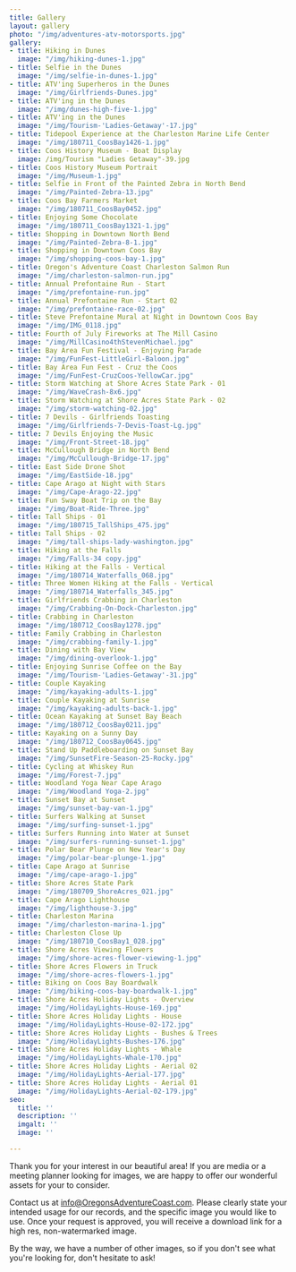 ```yaml
---
title: Gallery
layout: gallery
photo: "/img/adventures-atv-motorsports.jpg"
gallery:
- title: Hiking in Dunes
  image: "/img/hiking-dunes-1.jpg"
- title: Selfie in the Dunes
  image: "/img/selfie-in-dunes-1.jpg"
- title: ATV'ing Superheros in the Dunes
  image: "/img/Girlfriends-Dunes.jpg"
- title: ATV'ing in the Dunes
  image: "/img/dunes-high-five-1.jpg"
- title: ATV'ing in the Dunes
  image: "/img/Tourism-'Ladies-Getaway'-17.jpg"
- title: Tidepool Experience at the Charleston Marine Life Center
  image: "/img/180711_CoosBay1426-1.jpg"
- title: Coos History Museum - Boat Display
  image: /img/Tourism "Ladies Getaway"-39.jpg
- title: Coos History Museum Portrait
  image: "/img/Museum-1.jpg"
- title: Selfie in Front of the Painted Zebra in North Bend
  image: "/img/Painted-Zebra-13.jpg"
- title: Coos Bay Farmers Market
  image: "/img/180711_CoosBay0452.jpg"
- title: Enjoying Some Chocolate
  image: "/img/180711_CoosBay1321-1.jpg"
- title: Shopping in Downtown North Bend
  image: "/img/Painted-Zebra-8-1.jpg"
- title: Shopping in Downtown Coos Bay
  image: "/img/shopping-coos-bay-1.jpg"
- title: Oregon's Adventure Coast Charleston Salmon Run
  image: "/img/charleston-salmon-run.jpg"
- title: Annual Prefontaine Run - Start
  image: "/img/prefontaine-run.jpg"
- title: Annual Prefontaine Run - Start 02
  image: "/img/prefontaine-race-02.jpg"
- title: Steve Prefontaine Mural at Night in Downtown Coos Bay
  image: "/img/IMG_0118.jpg"
- title: Fourth of July Fireworks at The Mill Casino
  image: "/img/MillCasino4thStevenMichael.jpg"
- title: Bay Area Fun Festival - Enjoying Parade
  image: "/img/FunFest-LittleGirl-Baloon.jpg"
- title: Bay Area Fun Fest - Cruz the Coos
  image: "/img/FunFest-CruzCoos-YellowCar.jpg"
- title: Storm Watching at Shore Acres State Park - 01
  image: "/img/WaveCrash-8x6.jpg"
- title: Storm Watching at Shore Acres State Park - 02
  image: "/img/storm-watching-02.jpg"
- title: 7 Devils - Girlfriends Toasting
  image: "/img/Girlfriends-7-Devis-Toast-Lg.jpg"
- title: 7 Devils Enjoying the Music
  image: "/img/Front-Street-18.jpg"
- title: McCullough Bridge in North Bend
  image: "/img/McCullough-Bridge-17.jpg"
- title: East Side Drone Shot
  image: "/img/EastSide-18.jpg"
- title: Cape Arago at Night with Stars
  image: "/img/Cape-Arago-22.jpg"
- title: Fun Sway Boat Trip on the Bay
  image: "/img/Boat-Ride-Three.jpg"
- title: Tall Ships - 01
  image: "/img/180715_TallShips_475.jpg"
- title: Tall Ships - 02
  image: "/img/tall-ships-lady-washington.jpg"
- title: Hiking at the Falls
  image: "/img/Falls-34 copy.jpg"
- title: Hiking at the Falls - Vertical
  image: "/img/180714_Waterfalls_068.jpg"
- title: Three Women Hiking at the Falls - Vertical
  image: "/img/180714_Waterfalls_345.jpg"
- title: Girlfriends Crabbing in Charleston
  image: "/img/Crabbing-On-Dock-Charleston.jpg"
- title: Crabbing in Charleston
  image: "/img/180712_CoosBay1278.jpg"
- title: Family Crabbing in Charleston
  image: "/img/crabbing-family-1.jpg"
- title: Dining with Bay View
  image: "/img/dining-overlook-1.jpg"
- title: Enjoying Sunrise Coffee on the Bay
  image: "/img/Tourism-'Ladies-Getaway'-31.jpg"
- title: Couple Kayaking
  image: "/img/kayaking-adults-1.jpg"
- title: Couple Kayaking at Sunrise
  image: "/img/kayaking-adults-back-1.jpg"
- title: Ocean Kayaking at Sunset Bay Beach
  image: "/img/180712_CoosBay0211.jpg"
- title: Kayaking on a Sunny Day
  image: "/img/180712_CoosBay0645.jpg"
- title: Stand Up Paddleboarding on Sunset Bay
  image: "/img/SunsetFire-Season-25-Rocky.jpg"
- title: Cycling at Whiskey Run
  image: "/img/Forest-7.jpg"
- title: Woodland Yoga Near Cape Arago
  image: "/img/Woodland Yoga-2.jpg"
- title: Sunset Bay at Sunset
  image: "/img/sunset-bay-van-1.jpg"
- title: Surfers Walking at Sunset
  image: "/img/surfing-sunset-1.jpg"
- title: Surfers Running into Water at Sunset
  image: "/img/surfers-running-sunset-1.jpg"
- title: Polar Bear Plunge on New Year's Day
  image: "/img/polar-bear-plunge-1.jpg"
- title: Cape Arago at Sunrise
  image: "/img/cape-arago-1.jpg"
- title: Shore Acres State Park
  image: "/img/180709_ShoreAcres_021.jpg"
- title: Cape Arago Lighthouse
  image: "/img/lighthouse-3.jpg"
- title: Charleston Marina
  image: "/img/charleston-marina-1.jpg"
- title: Charleston Close Up
  image: "/img/180710_CoosBay1_028.jpg"
- title: Shore Acres Viewing Flowers
  image: "/img/shore-acres-flower-viewing-1.jpg"
- title: Shore Acres Flowers in Truck
  image: "/img/shore-acres-flowers-1.jpg"
- title: Biking on Coos Bay Boardwalk
  image: "/img/biking-coos-bay-boardwalk-1.jpg"
- title: Shore Acres Holiday Lights - Overview
  image: "/img/HolidayLights-House-169.jpg"
- title: Shore Acres Holiday Lights - House
  image: "/img/HolidayLights-House-02-172.jpg"
- title: Shore Acres Holiday Lights - Bushes & Trees
  image: "/img/HolidayLights-Bushes-176.jpg"
- title: Shore Acres Holiday Lights - Whale
  image: "/img/HolidayLights-Whale-170.jpg"
- title: Shore Acres Holiday Lights - Aerial 02
  image: "/img/HolidayLights-Aerial-177.jpg"
- title: Shore Acres Holiday Lights - Aerial 01
  image: "/img/HolidayLights-Aerial-02-179.jpg"
seo:
  title: ''
  description: ''
  imgalt: ''
  image: ''

---
```

Thank you for your interest in our beautiful area! If you are media or a meeting planner looking for images, we are happy to offer our wonderful assets for your to consider.

Contact us at [info@OregonsAdventureCoast.com](mailto:info@OregonsAdventureCoast.com). Please clearly state your intended usage for our records, and the specific image you would like to use. Once your request is approved, you will receive a download link for a high res, non-watermarked image.

By the way, we have a number of other images, so if you don't see what you're looking for, don't hesitate to ask!